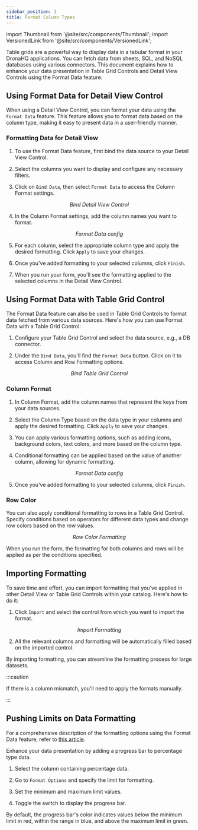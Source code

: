 ```yaml
---
sidebar_position: 1
title: Format Column Types
---
```


import Thumbnail from '@site/src/components/Thumbnail';
import VersionedLink from '@site/src/components/VersionedLink';

Table grids are a powerful way to display data in a tabular format in your DronaHQ applications. You can fetch data from sheets, SQL, and NoSQL databases using various connectors. This document explains how to enhance your data presentation in Table Grid Controls and Detail View Controls using the Format Data feature.


## Using Format Data for Detail View Control

When using a Detail View Control, you can format your data using the `Format Data` feature. This feature allows you to format data based on the column type, making it easy to present data in a user-friendly manner.

### Formatting Data for Detail View

1. To use the Format Data feature, first bind the data source to your Detail View Control.

2. Select the columns you want to display and configure any necessary filters.

3. Click on `Bind Data`, then select `Format Data` to access the Column Format settings.

<figure>
  <Thumbnail src="/img/building-apps-guides/format-column-types/detail-view.png" alt="Bind Detail View Control" />
  <figcaption align='center'><i>Bind Detail View Control</i></figcaption>
</figure>

4. In the Column Format settings, add the column names you want to format. 

<figure>
  <Thumbnail src="/img/building-apps-guides/format-column-types/formatdata1.png" alt="Format Data config" />
  <figcaption align='center'><i>Format Data config</i></figcaption>
</figure>

5. For each column, select the appropriate column type and apply the desired formatting. Click `Apply` to save your changes.

6. Once you've added formatting to your selected columns, click `Finish`.

7. When you run your form, you'll see the formatting applied to the selected columns in the Detail View Control.

## Using Format Data with Table Grid Control

The Format Data feature can also be used in Table Grid Controls to format data fetched from various data sources. Here's how you can use Format Data with a Table Grid Control:

1. Configure your Table Grid Control and select the data source, e.g., a DB connector.

2. Under the `Bind Data`, you'll find the `Format Data` button. Click on it to access Column and Row Formatting options.

<figure>
  <Thumbnail src="/img/building-apps-guides/format-column-types/table-grid.png" alt="Bind Table Grid Control" />
  <figcaption align='center'><i>Bind Table Grid Control</i></figcaption>
</figure>



### Column Format

1. In Column Format, add the column names that represent the keys from your data sources.

2. Select the Column Type based on the data type in your columns and apply the desired formatting. Click `Apply` to save your changes.

3. You can apply various formatting options, such as adding icons, background colors, text colors, and more based on the column type.

4. Conditional formatting can be applied based on the value of another column, allowing for dynamic formatting.

<figure>
  <Thumbnail src="/img/building-apps-guides/format-column-types/formatdata2.jpeg" alt="Format Data config" />
  <figcaption align='center'><i>Format Data config</i></figcaption>
</figure>

5. Once you've added formatting to your selected columns, click `Finish`.

### Row Color

You can also apply conditional formatting to rows in a Table Grid Control. Specify conditions based on operators for different data types and change row colors based on the row values.

<figure>
  <Thumbnail src="/img/building-apps-guides/format-column-types/row-color.jpeg" alt="Row Color Formatting" />
  <figcaption align='center'><i>Row Color Formatting</i></figcaption>
</figure>

When you run the form, the formatting for both columns and rows will be applied as per the conditions specified.

## Importing Formatting

To save time and effort, you can import formatting that you've applied in other Detail View or Table Grid Controls within your catalog. Here's how to do it:

1. Click `Import` and select the control from which you want to import the format.

<figure>
  <Thumbnail src="/img/building-apps-guides/format-column-types/import.jpeg" alt="Import Formatting" />
  <figcaption align='center'><i>Import Formatting</i></figcaption>
</figure>


2. All the relevant columns and formatting will be automatically filled based on the imported control.


By importing formatting, you can streamline the formatting process for large datasets.

:::caution

If there is a column mismatch, you'll need to apply the formats manually.

:::

## Pushing Limits on Data Formatting 

For a comprehensive description of the formatting options using the Format Data feature, refer to [this article](../format-data).

Enhance your data presentation by adding a progress bar to percentage type data.

1. Select the column containing percentage data.

2. Go to `Format Options` and specify the limit for formatting.

<figure>
  <Thumbnail src="/img/building-apps-guides/format-column-types/percent.jpeg" alt="Import Formatting" />
</figure>


3. Set the minimum and maximum limit values.

4. Toggle the switch to display the progress bar.


By default, the progress bar's color indicates values below the minimum limit in red, within the range in blue, and above the maximum limit in green.

<figure>
  <Thumbnail src="/img/building-apps-guides/format-column-types/percent-view.jpeg" alt="Import Formatting" />
</figure>




